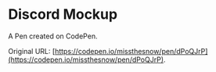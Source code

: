 # Discord Mockup

A Pen created on CodePen.

Original URL: [https://codepen.io/missthesnow/pen/dPoQJrP](https://codepen.io/missthesnow/pen/dPoQJrP).

